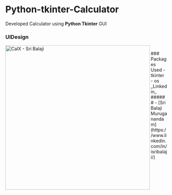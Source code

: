 # Python-tkinter-Calculator
Developed Calculator using **Python Tkinter** GUI
### UIDesign
<img align="left" alt="CalX - Sri Balaji" width="450px" src="https://i.imgur.com/tVrTZCN.png" />
</br>
### Packages Used
- tkinter
- os
</br>
_Linkedin_
</br> 
###### - [Sri Balaji Muruganandam](https://www.linkedin.com/in/isribalaji/)
